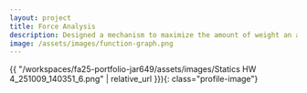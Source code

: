 ```yaml
---
layout: project
title: Force Analysis
description: Designed a mechanism to maximize the amount of weight an actuator can carry to a maximum height
image: /assets/images/function-graph.png
---
```



{{ "/workspaces/fa25-portfolio-jar649/assets/images/Statics HW 4_251009_140351_6.png" | relative_url }}){: class="profile-image"}